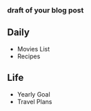 ### draft of your blog post
 
 ## Daily
 - Movies List 
 - Recipes
 
 ## Life
 - Yearly Goal
 - Travel Plans
